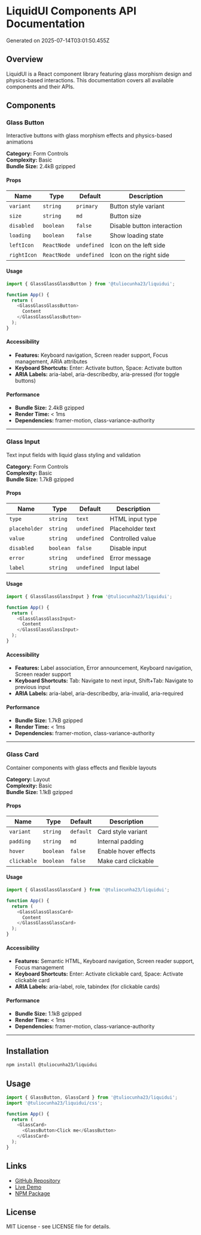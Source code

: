 # LiquidUI Components API Documentation

Generated on 2025-07-14T03:01:50.455Z

## Overview

LiquidUI is a React component library featuring glass morphism design and physics-based interactions. This documentation covers all available components and their APIs.

## Components


### Glass Button

Interactive buttons with glass morphism effects and physics-based animations

**Category:** Form Controls  
**Complexity:** Basic  
**Bundle Size:** 2.4kB gzipped  

#### Props

| Name | Type | Default | Description |
|------|------|---------|-------------|
| `variant` | `string` | `primary` | Button style variant |
| `size` | `string` | `md` | Button size |
| `disabled` | `boolean` | `false` | Disable button interaction |
| `loading` | `boolean` | `false` | Show loading state |
| `leftIcon` | `ReactNode` | `undefined` | Icon on the left side |
| `rightIcon` | `ReactNode` | `undefined` | Icon on the right side |

#### Usage

```typescript
import { GlassGlassGlassButton } from '@tuliocunha23/liquidui';

function App() {
  return (
    <GlassGlassGlassButton>
      Content
    </GlassGlassGlassButton>
  );
}
```

#### Accessibility

- **Features:** Keyboard navigation, Screen reader support, Focus management, ARIA attributes
- **Keyboard Shortcuts:** Enter: Activate button, Space: Activate button
- **ARIA Labels:** aria-label, aria-describedby, aria-pressed (for toggle buttons)

#### Performance

- **Bundle Size:** 2.4kB gzipped
- **Render Time:** < 1ms
- **Dependencies:** framer-motion, class-variance-authority

---

### Glass Input

Text input fields with liquid glass styling and validation

**Category:** Form Controls  
**Complexity:** Basic  
**Bundle Size:** 1.7kB gzipped  

#### Props

| Name | Type | Default | Description |
|------|------|---------|-------------|
| `type` | `string` | `text` | HTML input type |
| `placeholder` | `string` | `undefined` | Placeholder text |
| `value` | `string` | `undefined` | Controlled value |
| `disabled` | `boolean` | `false` | Disable input |
| `error` | `string` | `undefined` | Error message |
| `label` | `string` | `undefined` | Input label |

#### Usage

```typescript
import { GlassGlassGlassInput } from '@tuliocunha23/liquidui';

function App() {
  return (
    <GlassGlassGlassInput>
      Content
    </GlassGlassGlassInput>
  );
}
```

#### Accessibility

- **Features:** Label association, Error announcement, Keyboard navigation, Screen reader support
- **Keyboard Shortcuts:** Tab: Navigate to next input, Shift+Tab: Navigate to previous input
- **ARIA Labels:** aria-label, aria-describedby, aria-invalid, aria-required

#### Performance

- **Bundle Size:** 1.7kB gzipped
- **Render Time:** < 1ms
- **Dependencies:** framer-motion, class-variance-authority

---

### Glass Card

Container components with glass effects and flexible layouts

**Category:** Layout  
**Complexity:** Basic  
**Bundle Size:** 1.1kB gzipped  

#### Props

| Name | Type | Default | Description |
|------|------|---------|-------------|
| `variant` | `string` | `default` | Card style variant |
| `padding` | `string` | `md` | Internal padding |
| `hover` | `boolean` | `false` | Enable hover effects |
| `clickable` | `boolean` | `false` | Make card clickable |

#### Usage

```typescript
import { GlassGlassGlassCard } from '@tuliocunha23/liquidui';

function App() {
  return (
    <GlassGlassGlassCard>
      Content
    </GlassGlassGlassCard>
  );
}
```

#### Accessibility

- **Features:** Semantic HTML, Keyboard navigation, Screen reader support, Focus management
- **Keyboard Shortcuts:** Enter: Activate clickable card, Space: Activate clickable card
- **ARIA Labels:** aria-label, role, tabindex (for clickable cards)

#### Performance

- **Bundle Size:** 1.1kB gzipped
- **Render Time:** < 1ms
- **Dependencies:** framer-motion, class-variance-authority

---


## Installation

```bash
npm install @tuliocunha23/liquidui
```

## Usage

```typescript
import { GlassButton, GlassCard } from '@tuliocunha23/liquidui';
import '@tuliocunha23/liquidui/css';

function App() {
  return (
    <GlassCard>
      <GlassButton>Click me</GlassButton>
    </GlassCard>
  );
}
```

## Links

- [GitHub Repository](https://github.com/tuliopc23/LiqUIdify)
- [Live Demo](https://liquidify-fw9pi7oj6-tulio-pinheiro-cunha-s-projects.vercel.app)
- [NPM Package](https://www.npmjs.com/package/@tuliocunha23/liquidui)

## License

MIT License - see LICENSE file for details.
